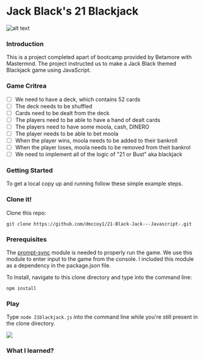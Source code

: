 # Jack Black's 21 Blackjack
![alt text](https://nj-blocks.bettingexpert.com/wp-content/uploads/2019/12/shutterstock_31136425.jpg "Blackjack")

### Introduction

This is a project completed apart of bootcamp provided by Betamore with Mastermnd. The project instructed us to make a Jack Black themed Blackjack game using JavaScript.

### Game Critrea

- [ ] We need to have a deck, which contains 52 cards
- [ ] The deck needs to be shuffled 
- [ ] Cards need to be dealt from the deck
- [ ] The players need to be able to have a hand of dealt cards
- [ ] The players need to have some moola, cash, DINERO
- [ ] The player needs to be able to bet moola 
- [ ] When the player wins, moola needs to be added to their bankroll
- [ ] When the player loses, moola needs to be removed from theit bankrol
- [ ] We need to implement all of the logic of "21 or Bust" aka blackjack

### Getting Started
 To get a local copy up and running follow these simple example steps.

### Clone it!
Clone this repo:

```git clone https://github.com/dmccoy1/21-Black-Jack---Javascript-.git```

### Prerequisites

The [prompt-sync](https://github.com/heapwolf/prompt-sync) module is needed to properly run the game. We use this module to enter input to the game from the console. I included this module as a dependency in the package.json file.

To Install, navigate to this clone directory and type into the command line:


```npm install ```

### Play

Type ```node 21blackjack.js``` into the command line while you're still present in the clone directory.

![](https://images.radio.com/aiu-media/JackBlack775x515-22de2ba1-576d-40a6-a416-ebc72ac75ec6.jpg)

### What I learned?

